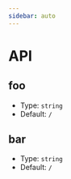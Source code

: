 ```yaml
---
sidebar: auto
---
```


# API

## foo

- Type: `string`
- Default: `/`

## bar

- Type: `string`
- Default: `/`
